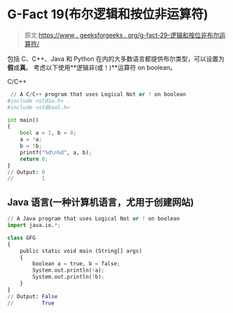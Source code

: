 # G-Fact 19(布尔逻辑和按位非运算符)

> 原文:[https://www . geeksforgeeks . org/g-fact-29-逻辑和按位非布尔运算符/](https://www.geeksforgeeks.org/g-fact-29-logical-and-bitwise-not-operators-on-boolean/)

包括 C、C++、Java 和 Python 在内的大多数语言都提供布尔类型，可以设置为**假**或**真**。
考虑以下使用**逻辑非(或！)**运算符 on boolean。

<gfg-tab role="tab" slot="tab" id="gfg-tab-0">C/C++</gfg-tab><gfg-panel role="tabpanel" slot="panel" id="gfg-panel-0" data-code-lang="C"></gfg-panel>

```py
 // A C/C++ program that uses Logical Not or ! on boolean
#include <stdio.h>
#include <stdbool.h>

int main()
{
    bool a = 1, b = 0;
    a = !a;
    b = !b;
    printf("%d\n%d", a, b);
    return 0;
}
// Output: 0
//         1 
```

## Java 语言(一种计算机语言，尤用于创建网站)

```py
// A Java program that uses Logical Not or ! on boolean
import java.io.*;

class GFG
{
    public static void main (String[] args)
    {
        boolean a = true, b = false;
        System.out.println(!a);
        System.out.println(!b);
    }
}
// Output: False
//         True
```